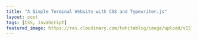 ```yaml
---
title: "A Simple Terminal Website with CSS and Typewriter.js"
layout: post
tags: [CSS, JavaScript]
featured_image: https://res.cloudinary.com/twhiteblog/image/upload/v1575418294/pard0x-terminal.png
---
```


